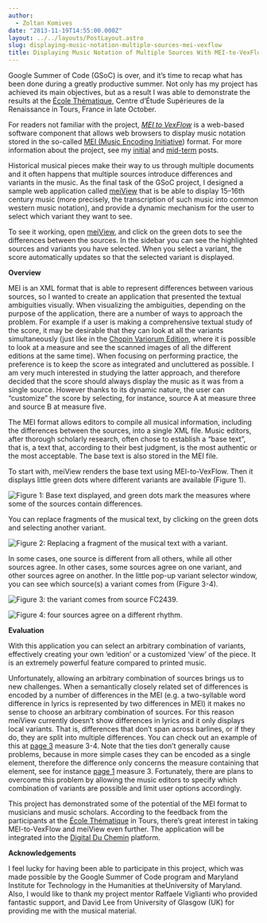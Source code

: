```yaml
---
author:
  - Zoltan Komives
date: "2013-11-19T14:55:00.000Z"
layout: ../../layouts/PostLayout.astro
slug: displaying-music-notation-multiple-sources-mei-vexflow
title: Displaying Music Notation of Multiple Sources With MEI-to-VexFlow
---
```


Google Summer of Code (GSoC) is over, and it’s time to recap what has been done during a greatly productive summer. Not only has my project has achieved its main objectives, but as a result I was able to demonstrate the results at the [École Thématique](http://duchemin.haverford.edu/editorsforum/ecole-thematique-2013/), Centre d’Étude Supérieures de la Renaissance in Tours, France in late October.

For readers not familiar with the project, [_MEI to VexFlow_](https://github.com/TEI-Music-SIG/MEItoVexFlow) is a web-based software component that allows web browsers to display music notation stored in the so-called [MEI (Musi](http://music-encoding.org/)[c Encoding Initiative](http://music-encoding.org/)) format. For more information about the project, see my [initial](http://mith.umd.edu/mei-to-vexflow/) and [mid-term](http://mith.umd.edu/mei-to-vexflow/) posts.

Historical musical pieces make their way to us through multiple documents and it often happens that multiple sources introduce differences and variants in the music. As the final task of the GSoC project, I designed a sample web application called [meiView](http://zolaemil.github.io/meiView) that is be able to display 15–16th century music (more precisely, the transcription of such music into common western music notation), and provide a dynamic mechanism for the user to select which variant they want to see.

To see it working, open [meiView](http://zolaemil.github.io/meiView), and click on the green dots to see the differences between the sources. In the sidebar you can see the highlighted sources and variants you have selected. When you select a variant, the score automatically updates so that the selected variant is displayed.

**Overview**

MEI is an XML format that is able to represent differences between various sources, so I wanted to create an application that presented the textual ambiguities visually. When visualizing the ambiguities, depending on the purpose of the application, there are a number of ways to approach the problem. For example if a user is making a comprehensive textual study of the score, it may be desirable that they can look at all the variants simultaneously (just like in the [Chopin Variorum Edition](http://www.ocve.org.uk/jsp/browse.jsp), where it is possible to look at a measure and see the scanned images of all the different editions at the same time). When focusing on performing practice, the preference is to keep the score as integrated and uncluttered as possible. I am very much interested in studying the latter approach, and therefore decided that the score should always display the music as it was from a single source. However thanks to its dynamic nature, the user can “customize” the score by selecting, for instance, source A at measure three and source B at measure five.

The MEI format allows editors to compile all musical information, including the differences between the sources, into a single XML file. Music editors, after thorough scholarly research, often chose to establish a “base text”, that is, a text that, according to their best judgment, is the most authentic or the most acceptable. The base text is also stored in the MEI file.

To start with, meiView renders the base text using MEI-to-VexFlow. Then it displays little green dots where different variants are available (Figure 1).

![Figure 1: Base text displayed, and green dots mark the measures where some of the sources contain differences.](http://archive.mith.umd.edu/mith-2020/wp-content/uploads/2013/11/GSoC-Final-Blog-Post-Figure-1.png)

You can replace fragments of the musical text, by clicking on the green dots and selecting another variant.

![Figure 2: Replacing a fragment of the musical text with a variant.](http://mith.umd.edu/wp-content/uploads/2013/11/GSoC-Final-Blog-Post-Figure-2.png)

In some cases, one source is different from all others, while all other sources agree. In other cases, some sources agree on one variant, and other sources agree on another. In the little pop-up variant selector window, you can see which source(s) a variant comes from (Figure 3-4).

![Figure 3: the variant comes from source FC2439.](/assets/images/2013-11-GSoC-Final-Blog-Post-Figure-3-200x180.png)

![Figure 4: four sources agree on a different rhythm.](/assets/images/2013-11-GSoC-Final-Blog-Post-Figure-4-200x197.png)

**Evaluation**

With this application you can select an arbitrary combination of variants, effectively creating your own ‘edition’ or a customized ‘view’ of the piece. It is an extremely powerful feature compared to printed music.

Unfortunately, allowing an arbitrary combination of sources brings us to new challenges. When a semantically closely related set of differences is encoded by a number of differences in the MEI (e.g. a two-syllable word difference in lyrics is represented by two differences in MEI) it makes no sense to choose an arbitrary combination of sources. For this reason meiView currently doesn’t show differences in lyrics and it only displays local variants. That is, differences that don’t span across barlines, or if they do, they are split into multiple differences. You can check out an example of this at [page 3](http://zolaemil.github.io/meiView/index.html#score&pg=3) measure 3-4. Note that the ties don’t generally cause problems, because in more simple cases they can be encoded as a single element, therefore the difference only concerns the measure containing that element, see for instance [page 1](http://zolaemil.github.io/meiView/index.html#score&pg=1) measure 3. Fortunately, there are plans to overcome this problem by allowing the music editors to specify which combination of variants are possible and limit user options accordingly.

This project has demonstrated some of the potential of the MEI format to musicians and music scholars. According to the feedback from the participants at the [École Thématique](http://duchemin.haverford.edu/editorsforum/ecole-thematique-2013/) in Tours, there’s great interest in taking MEI-to-VexFlow and meiView even further. The application will be integrated into the [Digital Du Chemin](http://duchemin.haverford.edu/) platform.

**Acknowledgements**

I feel lucky for having been able to participate in this project, which was made possible by the Google Summer of Code program and Maryland Institute for Technology in the Humanities at theUniversity of Maryland. Also, I would like to thank my project mentor Raffaele Viglianti who provided fantastic support, and David Lee from University of Glasgow (UK) for providing me with the musical material.
